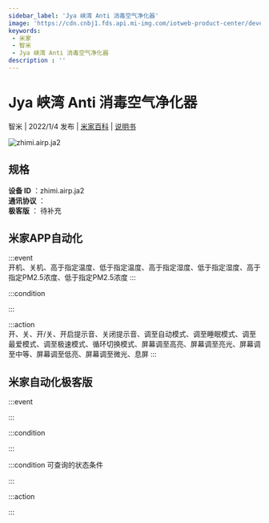 ```yaml
---
sidebar_label: 'Jya 峡湾 Anti 消毒空气净化器'
image: 'https://cdn.cnbj1.fds.api.mi-img.com/iotweb-product-center/developer_16420623964649Xj2UEZi.png?GalaxyAccessKeyId=AKVGLQWBOVIRQ3XLEW&Expires=9223372036854775807&Signature=ofiPrT5a5OMq5GodtS2ZlApfXLA='
keywords: 
 - 米家
 - 智米
 - Jya 峡湾 Anti 消毒空气净化器
description : ''
---
```

# Jya 峡湾 Anti 消毒空气净化器

智米 | 2022/1/4 发布 | [米家百科](https://home.mi.com/webapp/content/baike/product/index.html?model=zhimi.airp.ja2) | [说明书](https://home.mi.com/views/introduction.html?model=zhimi.airp.ja2&region=cn)

![zhimi.airp.ja2](https://cdn.cnbj1.fds.api.mi-img.com/iotweb-product-center/developer_16420623964649Xj2UEZi.png?GalaxyAccessKeyId=AKVGLQWBOVIRQ3XLEW&Expires=9223372036854775807&Signature=ofiPrT5a5OMq5GodtS2ZlApfXLA=)

## 规格  
> 
**设备 ID** ：zhimi.airp.ja2  
**通讯协议** ：  
**极客版**  ： 待补充 


## 米家APP自动化  

:::event  
开机、关机、高于指定温度、低于指定温度、高于指定湿度、低于指定湿度、高于指定PM2.5浓度、低于指定PM2.5浓度
:::

:::condition  

:::

:::action   
开、关、开/关、开启提示音、关闭提示音、调至自动模式、调至睡眠模式、调至最爱模式、调至极速模式、循环切换模式、屏幕调至高亮、屏幕调至亮光、屏幕调至中等、屏幕调至低亮、屏幕调至微光、息屏
:::

## 米家自动化极客版  

:::event  

:::

:::condition  

:::

:::condition 可查询的状态条件  

:::

:::action  

:::

        
